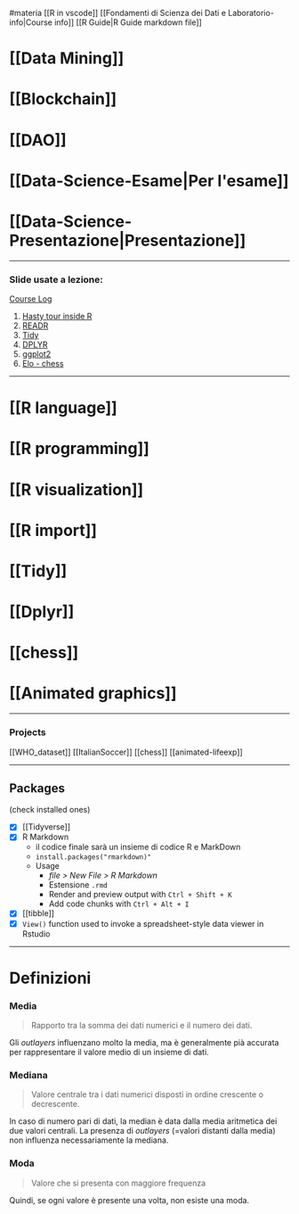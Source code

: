 #materia 
[[R in vscode]]
[[Fondamenti di Scienza dei Dati e Laboratorio-info|Course info]]
[[R Guide|R Guide markdown file]]

# [[Data Mining]]
# [[Blockchain]]
# [[DAO]]
# [[Data-Science-Esame|Per l'esame]]
# [[Data-Science-Presentazione|Presentazione]]

---

### Slide usate a lezione: 
[Course Log](https://users.dimi.uniud.it/~massimo.franceschet/ds/plugandplay/log.html)

1. [Hasty tour inside R](http://users.dimi.uniud.it/~massimo.franceschet/ns/plugandplay/R/R.html#1)
2. [READR](http://users.dimi.uniud.it/~massimo.franceschet/ns/plugandplay/import/import.html#1)
3. [Tidy](http://users.dimi.uniud.it/~massimo.franceschet/ns/plugandplay/tidyr/tidyr.html#1)
4. [DPLYR](http://users.dimi.uniud.it/~massimo.franceschet/ns/plugandplay/dplyr/dplyr.html#1)
5. [ggplot2](http://users.dimi.uniud.it/~massimo.franceschet/ns/plugandplay/ggplot/ggplot.html#1)
6. [Elo - chess](https://users.dimi.uniud.it/~massimo.franceschet/ds/plugandplay/challenges/elo/elo.html)

---
# [[R language]]
# [[R programming]]
# [[R visualization]]
# [[R import]]
# [[Tidy]]
# [[Dplyr]]
# [[chess]]
# [[Animated graphics]]


---
### Projects
[[WHO_dataset]]
[[ItalianSoccer]]
[[chess]]
[[animated-lifeexp]]

---
## Packages 
(check installed ones)
- [x] [[Tidyverse]]
- [x] R Markdown 
	- il codice finale sarà un insieme di codice R e MarkDown
	- `install.packages("rmarkdown)"` 
	- Usage
		- *file > New File > R Markdown* 
		- Estensione `.rmd` 
		- Render and preview output with `Ctrl + Shift + K` 
		- Add code chunks with `Ctrl + Alt + I`
- [x] [[tibble]]
- [x] `View()` function used to invoke a spreadsheet-style data viewer in Rstudio
---

# Definizioni 
### Media
> Rapporto tra la somma dei dati numerici e il numero dei dati. 

Gli *outlayers* influenzano molto la media, ma è generalmente pià accurata per rappresentare il valore medio di un insieme di dati. 
### Mediana
> Valore centrale tra i dati numerici disposti in ordine crescente o decrescente.

In caso di numero pari di dati, la median è data dalla media aritmetica dei due valori centrali. 
La presenza di *outlayers* (=valori distanti dalla media) non influenza necessariamente la mediana. 

### Moda
> Valore che si presenta con maggiore frequenza

Quindi, se ogni valore è presente una volta, non esiste una moda. 
